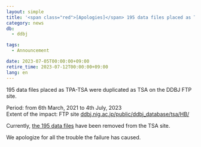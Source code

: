 ```yaml
---
layout: simple
title: '<span class="red">[Apologies]</span> 195 data files placed as TPA-TSA were duplicated as TSA'
category: news
db:
  - ddbj

tags:
  - Announcement

date: 2023-07-05T00:00:00+09:00
retire_time: 2023-07-12T00:00:00+09:00
lang: en
---
```


195 data files placed as TPA-TSA were duplicated as TSA on the DDBJ FTP site.     

Period: from 6th March, 2021 to 4th July, 2023    
Extent of the impact: FTP site [ddbj.nig.ac.jp/public/ddbj_database/tsa/HB/](https://ddbj.nig.ac.jp/public/ddbj_database/tsa/HB/ )    

Currently, [the 195 data files](https://drive.google.com/file/d/1cX9457WrTiV9sU-cHwLUp70w2Az0PBg2/view?usp=drive_link ) have been removed from the TSA site.    

We apologize for all the trouble the failure has caused.    

